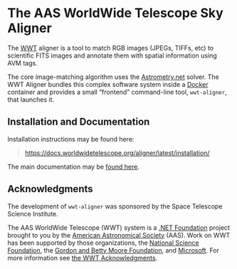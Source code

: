 # The AAS WorldWide Telescope Sky Aligner

The [WWT] aligner is a tool to match RGB images (JPEGs, TIFFs, etc) to
scientific FITS images and annotate them with spatial information using AVM
tags.

[WWT]: https://worldwidetelescope.org/home/

The core image-matching algorithm uses the [Astrometry.net][anet] solver. The
WWT Aligner bundles this complex software system inside a [Docker] container and
provides a small “frontend” command-line tool, `wwt-aligner`, that launches it.

[anet]: https://astrometry.net/
[Docker]: https://www.docker.com/


## Installation and Documentation

Installation instructions may be found here:

> https://docs.worldwidetelescope.org/aligner/latest/installation/

The main documentation may be [found here][docs].

[docs]: https://docs.worldwidetelescope.org/aligner/latest/


## Acknowledgments

The development of `wwt-aligner` was sponsored by the Space Telescope Science
Institute.

The AAS WorldWide Telescope (WWT) system is a [.NET Foundation][dnf] project
brought to you by the [American Astronomical Society][aas] (AAS). Work on WWT
has been supported by those organizations, the [National Science
Foundation][nsf], the [Gordon and Betty Moore Foundation][moore], and
[Microsoft][msft]. For more information see [the WWT
Acknowledgments][acknowledgments].

[dnf]: https://dotnetfoundation.org/
[aas]: https://aas.org/
[nsf]: https://www.nsf.gov/
[moore]: https://www.moore.org/
[msft]: https://microsoft.com/
[acknowledgments]: https://worldwidetelescope.org/about/acknowledgments/
